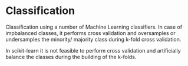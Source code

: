 # Classification

Classification using a number of Machine Learning classifiers. In case of impbalanced classes, it performs cross validation and oversamples or undersamples the minority/ majority class during k-fold cross validation. 

In scikit-learn it is not feasible to perform cross validation and artificially balance the classes during the building of the k-folds.
